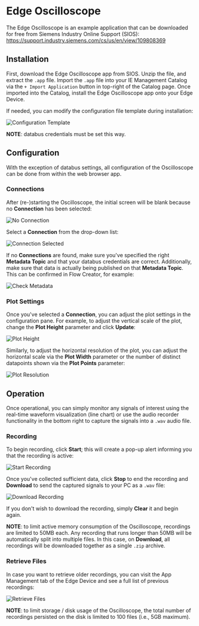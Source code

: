 # Edge Oscilloscope

The Edge Oscilloscope is an example application that can be downloaded for free from Siemens Industry Online Support (SIOS):
https://support.industry.siemens.com/cs/us/en/view/109808369

## Installation

First, download the Edge Oscilloscope app from SIOS.
Unzip the file, and extract the `.app` file.
Import the `.app` file into your IE Management Catalog via the `+ Import Application` button in top-right of the Catalog page.
Once imported into the Catalog, install the Edge Oscilloscope app onto your Edge Device.

If needed, you can modify the configuration file template during installation:

![Configuration Template](/images/install-config-file.png)

**NOTE**: databus credentials must be set this way.

## Configuration

With the exception of databus settings, all configuration of the Oscilloscope can be done from within the web browser app.

### Connections

After (re-)starting the Oscilloscope, the initial screen will be blank because no **Connection** has been selected:

![No Connection](/images/initial-screen.png)

Select a **Connection** from the drop-down list:

![Connection Selected](/images/connection-selected.png)

If no **Connections** are found, make sure you've specified the right **Metadata Topic** and that your databus credentials are correct.
Additionally, make sure that data is actually being published on that **Metadata Topic**.
This can be confirmed in Flow Creator, for example:

![Check Metadata](/images/metadata-flow-creator.png)

### Plot Settings

Once you've selected a **Connection**, you can adjust the plot settings in the configuration pane.
For example, to adjust the vertical scale of the plot, change the **Plot Height** parameter and click **Update**:

![Plot Height](/images/adjust-plot-height.png)

Similarly, to adjust the horizontal resolution of the plot, you can adjust the horizontal scale via the **Plot Width** parameter or the number of distinct datapoints shown via the **Plot Points** parameter:

![Plot Resolution](/images/adjust-plot-resolution.png)

## Operation

Once operational, you can simply monitor any signals of interest using the real-time waveform visualization (line chart) or use the audio recorder functionality in the bottom right to capture the signals into a `.wav` audio file.

### Recording

To begin recording, click **Start**; this will create a pop-up alert informing you that the recording is active:

![Start Recording](/images/start-recording.png)

Once you've collected sufficient data, click **Stop** to end the recording and **Download** to send the captured signals to your PC as a `.wav` file:

![Download Recording](/images/download-recording.png)

If you don't wish to download the recording, simply **Clear** it and begin again.

**NOTE**: to limit active memory consumption of the Oscilloscope, recordings are limited to 50MB each.
Any recording that runs longer than 50MB will be automatically split into multiple files.
In this case, on **Download**, all recordings will be downloaded together as a single `.zip` archive.

### Retrieve Files

In case you want to retrieve older recordings, you can visit the App Management tab of the Edge Device and see a full list of previous recordings:

![Retrieve Files](/images/view-app-files.png)

**NOTE**: to limit storage / disk usage of the Oscilloscope, the total number of recordings persisted on the disk is limited to 100 files (i.e., 5GB maximum).
